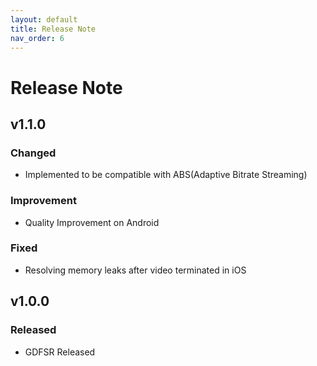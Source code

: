 ```yaml
---
layout: default
title: Release Note
nav_order: 6
---
```


# Release Note

## v1.1.0
### Changed
- Implemented to be compatible with ABS(Adaptive Bitrate Streaming)

### Improvement
- Quality Improvement on Android

### Fixed
- Resolving memory leaks after video terminated in iOS

## v1.0.0
### Released
- GDFSR Released